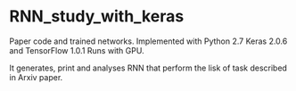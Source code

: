 # RNN_study_with_keras
Paper code and trained networks.
Implemented with Python 2.7 Keras 2.0.6 and TensorFlow 1.0.1
Runs with GPU.

It generates, print and analyses RNN that perform the lisk of task described in Arxiv paper.
